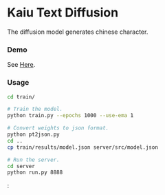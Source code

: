 # Kaiu Text Diffusion 
The diffusion model generates chinese character. 

### Demo
See [Here](https://kthfan.github.io/text-generator).

### Usage

```bash
cd train/

# Train the model.
python train.py --epochs 1000 --use-ema 1

# Convert weights to json format.
python pt2json.py
cd ..
cp train/results/model.json server/src/model.json

# Run the server.
cd server
python run.py 8888
```


:
